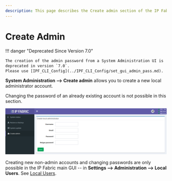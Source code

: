 ```yaml
---
description: This page describes the Create admin section of the IP Fabric System Administration UI.
---
```


# Create Admin

!!! danger "Deprecated Since Version 7.0"

    The creation of the admin password from a System Administration UI is deprecated in version `7.0`.
    Please use [IPF_CLI_Config](../IPF_CLI_Config/set_gui_admin_pass.md).

**System Administration --> Create admin** allows you to create a new local
administrator account.

Changing the password of an already existing account is not possible in this
section.

![Create local administrator](create_admin.png)

Creating new non-admin accounts and changing passwords are only possible in the
IP Fabric main GUI -- in **Settings --> Administration --> Local Users**. See
[Local Users](../../IP_Fabric_Settings/administration/users.md).
